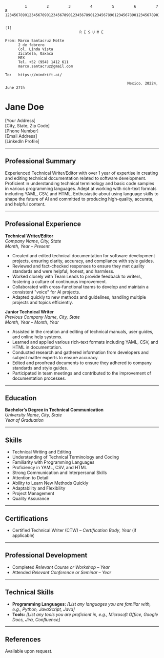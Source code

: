 ```
         1         2         3         4         5         6         7         8
12345678901234567890123456789012345678901234567890123456789012345678901234567890

                                                                            [1]
                                  R E S U M E

From: Marco Santacruz Motte
      2 de febrero
      Col. Linda Vista
      Zicatela, Oaxaca
      MEX
      Tel. +52 (954) 1412 611
      marco.santacruz@gmail.com
      
To:   https://mindrift.ai/

                                                        Mexico. 20224, June 27th
```
# Jane Doe

[Your Address]  
[City, State, Zip Code]  
[Phone Number]  
[Email Address]  
[LinkedIn Profile]  

---

## Professional Summary

Experienced Technical Writer/Editor with over 1 year of expertise in creating and editing technical documentation related to software development. Proficient in understanding technical terminology and basic code samples in various programming languages. Adept at working with rich-text formats including YAML, CSV, and HTML. Enthusiastic about using language skills to shape the future of AI and committed to producing high-quality, accurate, and helpful content.

---

## Professional Experience

**Technical Writer/Editor**  
*Company Name*, *City, State*  
*Month, Year – Present*

- Created and edited technical documentation for software development projects, ensuring clarity, accuracy, and compliance with style guides.
- Reviewed and fact-checked responses to ensure they met quality standards and were helpful, honest, and harmless.
- Worked closely with Team Leads to provide feedback to writers, fostering a culture of continuous improvement.
- Collaborated with cross-functional teams to develop and maintain a consistent "voice" for AI projects.
- Adapted quickly to new methods and guidelines, handling multiple projects and topics efficiently.

**Junior Technical Writer**  
*Previous Company Name*, *City, State*  
*Month, Year – Month, Year*

- Assisted in the creation and editing of technical manuals, user guides, and online help systems.
- Learned and applied various rich-text formats including YAML, CSV, and HTML in documentation.
- Conducted research and gathered information from developers and subject matter experts to ensure accuracy.
- Edited and proofread documents to ensure they adhered to company standards and style guides.
- Participated in team meetings and contributed to the improvement of documentation processes.

---

## Education

**Bachelor’s Degree in Technical Communication**  
*University Name*, *City, State*  
*Year of Graduation*

---

## Skills

- Technical Writing and Editing
- Understanding of Technical Terminology and Coding
- Familiarity with Programming Languages
- Proficiency in YAML, CSV, and HTML
- Strong Communication and Interpersonal Skills
- Attention to Detail
- Ability to Learn New Methods Quickly
- Adaptability and Flexibility
- Project Management
- Quality Assurance

---

## Certifications

- Certified Technical Writer (CTW) – *Certification Body*, *Year* (if applicable)

---

## Professional Development

- Completed *Relevant Course or Workshop* – *Year*
- Attended *Relevant Conference or Seminar* – *Year*

---

## Technical Skills

- **Programming Languages:** *[List any languages you are familiar with, e.g., Python, JavaScript, Java]*
- **Tools:** *[List any tools you are proficient in, e.g., Microsoft Office, Google Docs, Jira, Confluence]*

---

## References

Available upon request.
